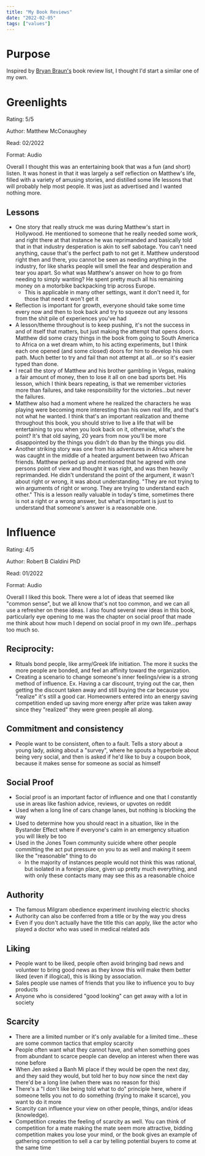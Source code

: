```yaml
---
title: "My Book Reviews"
date: "2022-02-05"
tags: ["values"]
---
```


# Purpose

Inspired by [Bryan Braun's](https://www.bryanbraun.com/books/) book review list,
I thought I'd start a similar one of my own.

# Greenlights

Rating: 5/5

Author: Matthew McConaughey

Read: 02/2022

Format: Audio

Overall I thought this was an entertaining book that was a fun (and short)
listen. It was honest in that it was largely a self reflection on Matthew's
life, filled with a variety of amusing stories, and distilled some life lessons
that will probably help most people. It was just as advertised and I wanted
nothing more.

## Lessons

- One story that really struck me was during Matthew's start in Hollywood. He
  mentioned to someone that he really needed some work, and right there at that
  instance he was reprimanded and basically told that in that industry
  desperation is akin to self sabotage. You can't need anything, cause that's
  the perfect path to not get it. Matthew understood right then and there, you
  cannot be seen as needing anything in the industry, for like sharks people
  will smell the fear and desperation and tear you apart. So what was Matthew's
  answer on how to go from needing to simply wanting? He spent pretty much all
  his remaining money on a motorbike backpacking trip across Europe.
  - This is applicable in many other settings, want it don't need it, for those
    that need it won't get it
- Reflection is important for growth, everyone should take some time every now
  and then to look back and try to squeeze out any lessons from the shit pile of
  experiences you've had
- A lesson/theme throughout is to keep pushing, it's not the success in and of
  itself that matters, but just making the attempt that opens doors. Matthew did
  some crazy things in the book from going to South America to Africa on a wet
  dream whim, to his acting experiments, but I think each one opened (and some
  closed) doors for him to develop his own path. Much better to try and fail
  than not attempt at all...or so it's easier typed than done.
- I recall the story of Matthew and his brother gambling in Vegas, making a fair
  amount of money, then to lose it all on one bad sports bet. His lesson, which
  I think bears repeating, is that we remember victories more than failures, and
  take responsibility for the victories...but never the failures.
- Matthew also had a moment where he realized the characters he was playing were
  becoming more interesting than his own real life, and that's not what he
  wanted. I think that's an important realization and theme throughout this
  book, you should strive to live a life that will be entertaining to you when
  you look back on it, otherwise, what's the point? It's that old saying, 20
  years from now you'll be more disappointed by the things you didn't do than by
  the things you did.
- Another striking story was one from his adventures in Africa where he was
  caught in the middle of a heated argument between two African friends. Matthew
  perked up and mentioned that he agreed with one persons point of view and
  thought it was right, and was then heavily reprimanded. He didn't understand
  the point of the argument, it wasn't about right or wrong, it was about
  understanding. "They are not trying to win arguments of right or wrong. They
  are trying to understand each other." This is a lesson really valuable in
  today's time, sometimes there is not a right or a wrong answer, but what's
  important is just to understand that someone's answer is a reasonable one.

# Influence

Rating: 4/5

Author: Robert B Cialdini PhD

Read: 01/2022

Format: Audio

Overall I liked this book. There were a lot of ideas that seemed like "common
sense", but we all know that's not too common, and we can all use a refresher on
these ideas. I also found several new ideas in this book, particularly eye
opening to me was the chapter on social proof that made me think about how much
I depend on social proof in my own life...perhaps too much so.

## Reciprocity:

- Rituals bond people, like army/Greek life initiation. The more it sucks the
  more people are bonded, and feel an affinity toward the organization.
- Creating a scenario to change someone's inner feelings/view is a strong method
  of influence. Ex. Having a car discount, trying out the car, then getting the
  discount taken away and still buying the car because you "realize" it's still
  a good car. Homeowners entered into an energy saving competition ended up
  saving more energy after prize was taken away since they "realized" they were
  green people all along.

## Commitment and consistency

- People want to be consistent, often to a fault. Tells a story about a young
  lady, asking about a "survey", where he spouts a hyperbole about being very
  social, and then is asked if he'd like to buy a coupon book, because it makes
  sense for someone as social as himself

## Social Proof

- Social proof is an important factor of influence and one that I constantly use
  in areas like fashion advice, reviews, or upvotes on reddit
- Used when a long line of cars change lanes, but nothing is blocking the way
- Used to determine how you should react in a situation, like in the Bystander
  Effect where if everyone's calm in an emergency situation you will likely be
  too
- Used in the Jones Town community suicide where other people committing the act
  put pressure on you to as well and making it seem like the "reasonable" thing
  to do
  - In the majority of instances people would not think this was rational, but
    isolated in a foreign place, given up pretty much everything, and with only
    these contacts many may see this as a reasonable choice

## Authority

- The famous Milgram obedience experiment involving electric shocks
- Authority can also be conferred from a title or by the way you dress
- Even if you don't actually have the title this can apply, like the actor who
  played a doctor who was used in medical related ads

## Liking

- People want to be liked, people often avoid bringing bad news and volunteer to
  bring good news as they know this will make them better liked (even if
  illogical), this is liking by association.
- Sales people use names of friends that you like to influence you to buy
  products
- Anyone who is considered "good looking" can get away with a lot in society

## Scarcity

- There are a limited number or it's only available for a limited time...these
  are some common tactics that employ scarcity
- People often want what they cannot have, and when something goes from abundant
  to scarce people can develop an interest when there was none before
- When Jen asked a Banh Mi place if they would be open the next day, and they
  said they would, but told her to buy now since the next day there'd be a long
  line (when there was no reason for this)
- There's a "I don't like being told what to do" principle here, where if
  someone tells you not to do something (trying to make it scarce), you want to
  do it more
- Scarcity can influence your view on other people, things, and/or ideas
  (knowledge).
- Competition creates the feeling of scarcity as well. You can think of
  competition for a mate making the mate seem more attractive, bidding
  competition makes you lose your mind, or the book gives an example of
  gathering competition to sell a car by telling potential buyers to come at the
  same time
